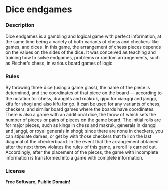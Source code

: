 # **Dice endgames**
### Description
Dice endgames is a gambling and logical game with perfect information, at the same time being a variety of both variants of chess and checkers-like games, and dices. In this game, the arrangement of chess pieces depends on the values on the sides of the dice. It was conceived as teaching and training how to solve endgames, problems or random arrangements, such as Fischer's chess, in various board games of logic.
### Rules
By throwing three dice (using a game glass), the name of the piece is determined, and the coordinates of that piece on the board — according to the notation for chess, draughts and makruk, qipu for xiangqi and janggi, kifu for shogi and also kifu for go. It can be used for any variants of chess, checkers, and similar board games where the boards have coordinates. There is also a game with an additional dice, the throw of which sets the number of pieces or pairs of pieces on the game board. The initial rolls are for major pieces, such as kings in chess and makruk, generals in xiangqi and janggi, or royal generals in shogi; since there are none in checkers, you can stipulate dames, or get by with those checkers that fall on the last diagonal of the checkerboard. In the event that the arrangement obtained after the next throw violates the rules of this game, a reroll is carried out. Accordingly, after the placement of the pieces, the game with incomplete information is transformed into a game with complete information. 
### License
**Free Software, Public Domain!**
